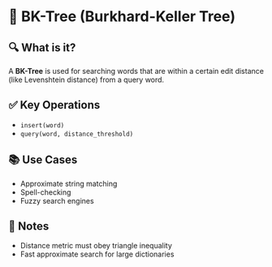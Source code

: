 # 🌲 BK-Tree (Burkhard-Keller Tree)

## 🔍 What is it?
A **BK-Tree** is used for searching words that are within a certain edit distance (like Levenshtein distance) from a query word.

## ✅ Key Operations
- `insert(word)`
- `query(word, distance_threshold)`

## 📚 Use Cases
- Approximate string matching
- Spell-checking
- Fuzzy search engines

## 📝 Notes
- Distance metric must obey triangle inequality
- Fast approximate search for large dictionaries
